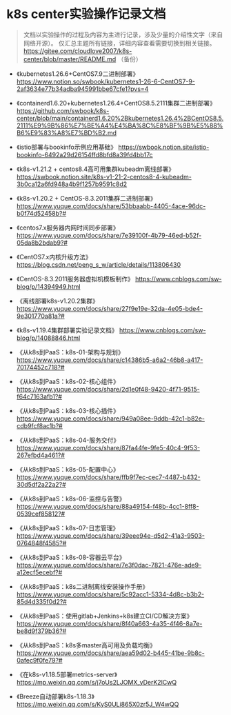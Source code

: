 # k8s center实验操作记录文档
> 文档以实验操作的过程及内容为主进行记录，涉及少量的介绍性文字（来自网络开源）。
> 仅汇总主题所有链接，详细内容查看需要切换到相关链接。
> https://gitee.com/cloudlove2007/k8s-center/blob/master/README.md （备份）

- 《kubernetes1.26.6+CentOS7.9二进制部署》 https://www.notion.so/swbook/kubernetes1-26-6-CentOS7-9-2af3634e77b34adba945991bbe67cfe1?pvs=4
- 《containerd1.6.20+kubernetes1.26.4+CentOS8.5.2111集群二进制部署》 https://github.com/swbook/k8s-center/blob/main/containerd1.6.20%2Bkubernetes1.26.4%2BCentOS8.5.2111%E9%9B%86%E7%BE%A4%E4%BA%8C%E8%BF%9B%E5%88%B6%E9%83%A8%E7%BD%B2.md
- 《istio部署与bookinfo示例应用基础》 https://swbook.notion.site/istio-bookinfo-6492a29d26154ffd8bfd8a39fd4bb17c
- 《k8s-v1.21.2 + centos8.4高可用集群kubeadm离线部署》 https://swbook.notion.site/k8s-v1-21-2-centos8-4-kubeadm-3b0ca12a6fd948a4b9f1257b9591c8d2
- 《k8s-v1.20.2 + CentOS-8.3.2011集群二进制部署》 https://www.yuque.com/docs/share/53bbaabb-4405-4ace-96dc-b0f74d52458b?# 
- 《centos7.x服务器内网时间同步部署》 https://www.yuque.com/docs/share/7e39100f-4b79-46ed-b52f-05da8b2bdab9?# 
- 《CentOS7.x内核升级方法》 https://blog.csdn.net/peng_s_w/article/details/113806430
- 《CentOS-8.3.2011服务器虚拟机模板制作》 https://www.cnblogs.com/sw-blog/p/14394949.html
- 《离线部署k8s-v1.20.2集群》 https://www.yuque.com/docs/share/27f9e19e-32da-4e05-bde4-9e301770a81a?#
- 《k8s-v1.19.4集群部署实验记录文档》 https://www.cnblogs.com/sw-blog/p/14088846.html
- 《从k8s到PaaS：k8s-01-架构与规划》  https://www.yuque.com/docs/share/c14386b5-a6a2-46b8-a417-70174452c718?#
- 《从k8s到PaaS：k8s-02-核心组件》   https://www.yuque.com/docs/share/2d1e0f48-9420-4f71-9515-f64c7163afb1?#
- 《从k8s到PaaS：k8s-03-核心插件》   https://www.yuque.com/docs/share/949a08ee-9ddb-42c1-b82e-cdb9fcf8ac1b?#
- 《从k8s到PaaS：k8s-04-服务交付》   https://www.yuque.com/docs/share/87fa44fe-9fe5-40c4-9f53-267efbd4a461?#
- 《从k8s到PaaS：k8s-05-配置中心》   https://www.yuque.com/docs/share/ffb9f7ec-cec7-4487-b432-30d5df2a22a2?#
- 《从k8s到PaaS：k8s-06-监控与告警》 https://www.yuque.com/docs/share/88a49154-f48b-4cc1-8ff8-0539cef85812?#
- 《从k8s到PaaS：k8s-07-日志管理》   https://www.yuque.com/docs/share/39eee94e-d5d2-41a3-9503-0764848f4585?#
- 《从k8s到PaaS：k8s-08-容器云平台》 https://www.yuque.com/docs/share/7e3f0dac-7821-476e-ade9-a12ecf5ecebf?#

- 《从k8s到PaaS：k8s二进制离线安装操作手册》https://www.yuque.com/docs/share/5c92acc1-5334-4d8c-b3b2-85d4d335f0d2?#

- 《从k8s到PaaS：使用gitlab+Jenkins+k8s建立CI/CD解决方案》 https://www.yuque.com/docs/share/8f40a663-4a35-4f46-8a7e-be8d9f379b36?#
- 《从k8s到PaaS：k8s多master高可用及负载均衡》 https://www.yuque.com/docs/share/aea59d02-b445-41be-9b8c-0afec9f0fe79?#

- 《在k8s-v1.18.5部署metrics-server》 https://mp.weixin.qq.com/s/j7oUs2LJOMX_yDerK2lCwQ

- 《Breeze自动部署k8s-1.18.3》 https://mp.weixin.qq.com/s/KyS0ULi865X0zr5J_W4wQQ
